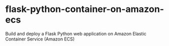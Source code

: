 # flask-python-container-on-amazon-ecs
Build and deploy a Flask Python web application on Amazon Elastic Container Service (Amazon ECS)

